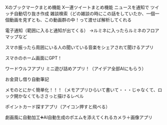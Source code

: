 
Xのブックマークまとめ機能
X一連ツイートまとめ機能
ニュースを通知で
ツイッチ自動切り抜き作成
雑談検索（どの雑談の時にこの話をしていたか、一個一個動画を見ずとも、この動画群の中！って渡せば解析してくれる

電子通知（範囲に入ると通知が出てくる）
→ルミネに入ったらルミネのフロアマップなど

スマホ振ったら周囲にいる人の聞いている音楽をシェアされて聞けるアプリ

スマホのホーム画面にGPT！

ワードウルフアプリ
ミニ遊び詰めアプリ！（アイデア全部AIにもらう）

お金貸し借り自動筆記

メモのとにかく簡単化！！！（メモアプリひらいて書いて・・・じゃなくて、ロック開かなくてもささっと描けるレベル

ポイントカード探すアプリ（アイコン押すと飛べる）

劇画風に自動加工➕AI自動生成のポエムを添えてくれるカメラ＋画像アプリ
